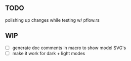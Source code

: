 TODO
----

polishing up changes while testing w/ pflow.rs

WIP
---
- [ ] generate doc comments in macro to show model SVG's
- [ ] make it work for dark + light modes
